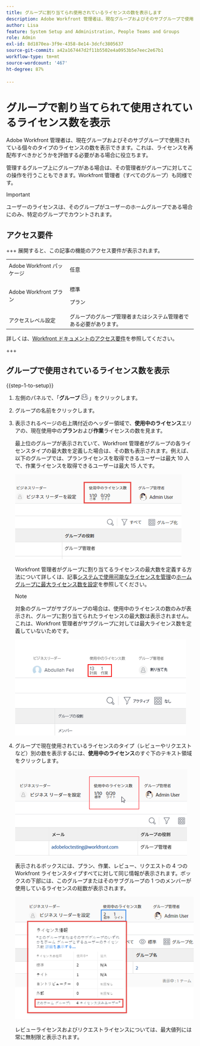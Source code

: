 ```yaml
---
title: グループに割り当てられ使用されているライセンスの数を表示します
description: Adobe Workfront 管理者は、現在グループおよびそのサブグループで使用されている個々のタイプのライセンスの数を表示できます。これは、ライセンスを再配布すべきかどうかを評価する必要がある場合に役立ちます。
author: Lisa
feature: System Setup and Administration, People Teams and Groups
role: Admin
exl-id: 8d1870ea-3f9e-4358-8e14-3dcfc3805637
source-git-commit: a42a167447d2f11b5502e4a0953b5e7eec2e67b1
workflow-type: tm+mt
source-wordcount: '467'
ht-degree: 87%

---
```


# グループで割り当てられて使用されているライセンス数を表示

Adobe Workfront 管理者は、現在グループおよびそのサブグループで使用されている個々のタイプのライセンスの数を表示できます。これは、ライセンスを再配布すべきかどうかを評価する必要がある場合に役立ちます。

管理するグループ上にグループがある場合は、その管理者がグループに対してこの操作を行うこともできます。Workfront 管理者（すべてのグループ）も同様です。

>[!IMPORTANT]
>
>ユーザーのライセンスは、そのグループがユーザーのホームグループである場合にのみ、特定のグループでカウントされます。

## アクセス要件

+++ 展開すると、この記事の機能のアクセス要件が表示されます。

<table style="table-layout:auto"> 
 <col> 
 <col> 
 <tbody> 
  <tr> 
   <td>Adobe Workfront パッケージ</td> 
   <td><p>任意</p></td> 
  </tr> 
  <tr> 
   <td>Adobe Workfront プラン</td> 
   <td><p>標準</p>
       <p>プラン</p></td>
  </tr>
  <tr> 
   <td>アクセスレベル設定</td> 
   <td>グループのグループ管理者またはシステム管理者である必要があります。</td>
  </tr>
 </tbody> 
</table>

詳しくは、[Workfront ドキュメントのアクセス要件](/help/quicksilver/administration-and-setup/add-users/access-levels-and-object-permissions/access-level-requirements-in-documentation.md)を参照してください。

+++

## グループで使用されているライセンス数を表示

{{step-1-to-setup}}

1. 左側のパネルで、「**グループ**![ グループ ](assets/groups-icon.png)」をクリックします。

1. グループの名前をクリックします。
1. 表示されるページの右上隅付近のヘッダー領域で、**使用中のライセンス**&#x200B;エリアの、現在使用中の&#x200B;**プラン**&#x200B;および&#x200B;**作業**&#x200B;ライセンスの数を見ます。

   最上位のグループが表示されていて、Workfront 管理者がグループの各ライセンスタイプの最大数を定義した場合は、その数も表示されます。例えば、以下のグループでは、プランライセンスを取得できるユーザーは最大 10 人で、作業ライセンスを取得できるユーザーは最大 15 人です。

   ![ 割り当て済みライセンス ](assets/licenses-used-allocated.png)

   Workfront 管理者がグループに割り当てるライセンスの最大数を定義する方法について詳しくは、記事[システムで使用可能なライセンスを管理](../../../administration-and-setup/get-started-wf-administration/manage-available-licenses-in-your-system.md)の[ホームグループに最大ライセンス数を設定](../../../administration-and-setup/get-started-wf-administration/manage-available-licenses-in-your-system.md#set)を参照してください。

   >[!NOTE]
   >
   >対象のグループがサブグループの場合は、使用中のライセンスの数のみが表示され、グループに割り当てられたライセンスの最大数は表示されません。これは、Workfront 管理者がサブグループに対しては最大ライセンス数を定義していないためです。
   >
   >![ サブグループ内の使用済みライセンス ](assets/subgroup-used-licenses-only.png)
   >

1. グループで現在使用されているライセンスのタイプ（レビューやリクエストなど）別の数を表示するには、**使用中のライセンス**&#x200B;のすぐ下のテキスト領域をクリックします。

   ![ クリックすると詳細が表示されます ](assets/click-text-to-see-more.png)

   表示されるボックスには、プラン、作業、レビュー、リクエストの 4 つの Workfront ライセンスタイプすべてに対して同じ情報が表示されます。ボックスの下部には、このグループまたはそのサブグループの 1 つのメンバーが使用しているライセンスの総数が表示されます。

   ![ その他のライセンス情報 ](assets/more-license-info.png)

   レビューライセンスおよびリクエストライセンスについては、最大値列には常に無制限と表示されます。
